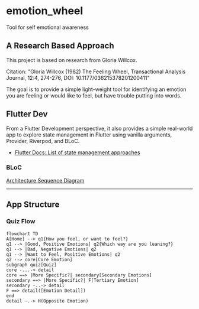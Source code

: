 # emotion_wheel

Tool for self emotional awareness

## A Research Based Approach

This project is based on research from Gloria Willcox.

Citation: "Gloria Willcox (1982) The Feeling Wheel, Transactional Analysis Journal, 12:4, 274-276,
DOI: 10.1177/036215378201200411"

The goal is to provide a simple light-weight tool for identifying an emotion you are feeling or
would like to feel, but have trouble putting into words.

## Flutter Dev

From a Flutter Development perspective, it also provides a simple real-world app to
explore state management in Flutter using vanilla arguments, Provider, Riverpod, and BLoC.

- [Flutter Docs: List of state management approaches](https://docs.flutter.dev/development/data-and-backend/state-mgmt/options)

### BLoC

[Architecture Sequence Diagram](lib/bloc/bloc_architecture.md)


---

## App Structure

### Quiz Flow

```mermaid
flowchart TD
A[Home] --> q1{How you feel, or want to feel?}
q1 --> |Good, Positive Emotions| q2{Which way are you leaning?}
q1 --> |Bad, Negative Emotions| q2
q1 --> |Want to Feel, Positive Emotions| q2
q2 --> core[Core Emotion]
subgraph quiz[Quiz]
core -...-> detail
core ==> |More Specific?| secondary[Secondary Emotions]
secondary ==> |More Specific?| F[Tertiary Emotion]
secondary -..-> detail
F ==> detail([Emotion Detail])
end
detail -.-> H(Opposite Emotion)

```


